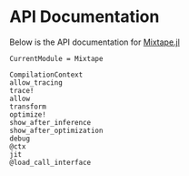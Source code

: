 # API Documentation

Below is the API documentation for [Mixtape.jl](https://github.com/femtomc/Mixtape.jl)

```@meta
CurrentModule = Mixtape
```

```@docs
CompilationContext
allow_tracing
trace!
allow
transform
optimize!
show_after_inference
show_after_optimization
debug
@ctx
jit
@load_call_interface
```

